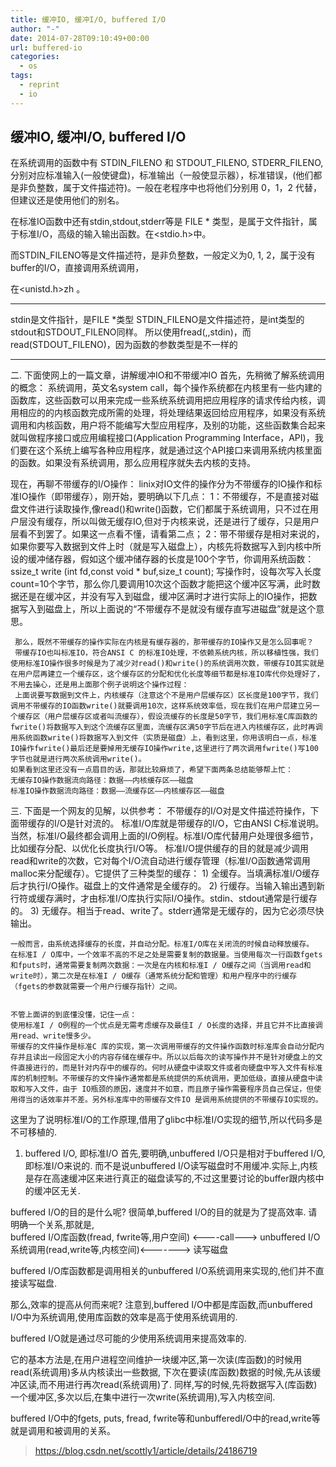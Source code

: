 ```yaml
---
title: 缓冲IO, 缓冲I/O, buffered I/O
author: "-"
date: 2014-07-28T09:10:49+00:00
url: buffered-io
categories:
  - os
tags:
  - reprint
  - io
---
```

## 缓冲IO, 缓冲I/O, buffered I/O

在系统调用的函数中有 STDIN_FILENO 和 STDOUT_FILENO, STDERR_FILENO, 分别对应标准输入(一般使键盘)，标准输出（一般使显示器），标准错误，(他们都是非负整数，属于文件描述符)。一般在老程序中也将他们分别用 0，1，2 代替，但建议还是使用他们的别名。

在标准IO函数中还有stdin,stdout,stderr等是 FILE * 类型，是属于文件指针，属于标准I/O，高级的输入输出函数。在<stdio.h>中。


而STDIN_FILENO等是文件描述符，是非负整数，一般定义为0, 1, 2，属于没有buffer的I/O，直接调用系统调用，

在<unistd.h>zh 。 
****************************************************************************************************
stdin是文件指针，是FILE *类型
STDIN_FILENO是文件描述符，是int类型的
stdout和STDOUT_FILENO同样。
所以使用fread(,,stdin)，而read(STDOUT_FILENO)，因为函数的参数类型是不一样的 

*****************************************************************************************************

二.
下面使网上的一篇文章，讲解缓冲IO和不带缓冲IO
首先，先稍微了解系统调用的概念：
      系统调用，英文名system call，每个操作系统都在内核里有一些内建的函数库，这些函数可以用来完成一些系统系统调用把应用程序的请求传给内核，调用相应的的内核函数完成所需的处理，将处理结果返回给应用程序，如果没有系统调用和内核函数，用户将不能编写大型应用程序，及别的功能，这些函数集合起来就叫做程序接口或应用编程接口(Application Programming Interface，API)，我们要在这个系统上编写各种应用程序，就是通过这个API接口来调用系统内核里面的函数。如果没有系统调用，那么应用程序就失去内核的支持。


现在，再聊不带缓存的I/O操作：
     linix对IO文件的操作分为不带缓存的IO操作和标准IO操作（即带缓存），刚开始，要明确以下几点：
     1：不带缓存，不是直接对磁盘文件进行读取操作,像read()和write()函数，它们都属于系统调用，只不过在用户层没有缓存，所以叫做无缓存IO,但对于内核来说，还是进行了缓存，只是用户层看不到罢了。如果这一点看不懂，请看第二点；
    2：带不带缓存是相对来说的，如果你要写入数据到文件上时（就是写入磁盘上），内核先将数据写入到内核中所设的缓冲储存器，假如这个缓冲储存器的长度是100个字节，你调用系统函数：
ssize_t write (int fd,const void * buf,size_t count);
     写操作时，设每次写入长度count=10个字节，那么你几要调用10次这个函数才能把这个缓冲区写满，此时数据还是在缓冲区，并没有写入到磁盘，缓冲区满时才进行实际上的IO操作，把数据写入到磁盘上，所以上面说的“不带缓存不是就没有缓存直写进磁盘”就是这个意思。


     那么，既然不带缓存的操作实际在内核是有缓存器的，那带缓存的IO操作又是怎么回事呢？
     带缓存IO也叫标准IO，符合ANSI C 的标准IO处理，不依赖系统内核，所以移植性强，我们使用标准IO操作很多时候是为了减少对read()和write()的系统调用次数，带缓存IO其实就是在用户层再建立一个缓存区，这个缓存区的分配和优化长度等细节都是标准IO库代你处理好了，不用去操心，还是用上面那个例子说明这个操作过程：
     上面说要写数据到文件上，内核缓存（注意这个不是用户层缓存区）区长度是100字节，我们调用不带缓存的IO函数write()就要调用10次，这样系统效率低，现在我们在用户层建立另一个缓存区（用户层缓存区或者叫流缓存），假设流缓存的长度是50字节，我们用标准C库函数的fwrite()将数据写入到这个流缓存区里面，流缓存区满50字节后在进入内核缓存区，此时再调用系统函数write()将数据写入到文件（实质是磁盘）上，看到这里，你用该明白一点，标准IO操作fwrite()最后还是要掉用无缓存IO操作write,这里进行了两次调用fwrite()写100字节也就是进行两次系统调用write()。
    如果看到这里还没有一点眉目的话，那就比较麻烦了，希望下面两条总结能够帮上忙：
    无缓存IO操作数据流向路径：数据——内核缓存区——磁盘
    标准IO操作数据流向路径：数据——流缓存区——内核缓存区——磁盘



三.
    下面是一个网友的见解，以供参考：
    不带缓存的I/O对是文件描述符操作，下面带缓存的I/O是针对流的。
    标准I/O库就是带缓存的I/O，它由ANSI C标准说明。当然，标准I/O最终都会调用上面的I/O例程。标准I/O库代替用户处理很多细节，比如缓存分配、以优化长度执行I/O等。
    标准I/O提供缓存的目的就是减少调用read和write的次数，它对每个I/O流自动进行缓存管理（标准I/O函数通常调用malloc来分配缓存）。它提供了三种类型的缓存：
    1) 全缓存。当填满标准I/O缓存后才执行I/O操作。磁盘上的文件通常是全缓存的。
    2) 行缓存。当输入输出遇到新行符或缓存满时，才由标准I/O库执行实际I/O操作。stdin、stdout通常是行缓存的。
    3) 无缓存。相当于read、write了。stderr通常是无缓存的，因为它必须尽快输出。


    一般而言，由系统选择缓存的长度，并自动分配。标准I/O库在关闭流的时候自动释放缓存。
    在标准I / O库中，一个效率不高的不足之处是需要复制的数据量。当使用每次一行函数fgets和fputs时，通常需要复制两次数据：一次是在内核和标准I / O缓存之间（当调用read和write时），第二次是在标准I / O缓存（通常系统分配和管理）和用户程序中的行缓存（fgets的参数就需要一个用户行缓存指针）之间。


    不管上面讲的到底懂没懂，记住一点：
    使用标准I / O例程的一个优点是无需考虑缓存及最佳I / O长度的选择，并且它并不比直接调用read、write慢多少。
    带缓存的文件操作是标准C 库的实现，第一次调用带缓存的文件操作函数时标准库会自动分配内存并且读出一段固定大小的内容存储在缓存中。所以以后每次的读写操作并不是针对硬盘上的文件直接进行的，而是针对内存中的缓存的。何时从硬盘中读取文件或者向硬盘中写入文件有标准库的机制控制。不带缓存的文件操作通常都是系统提供的系统调用，更加低级，直接从硬盘中读取和写入文件，由于 IO瓶颈的原因，速度并不如意，而且原子操作需要程序员自己保证，但使用得当的话效率并不差。另外标准库中的带缓存文件IO 是调用系统提供的不带缓存IO实现的。
这里为了说明标准I/O的工作原理,借用了glibc中标准I/O实现的细节,所以代码多是不可移植的.


1. buffered I/O, 即标准I/O
首先,要明确,unbuffered I/O只是相对于buffered I/O,即标准I/O来说的.
而不是说unbuffered I/O读写磁盘时不用缓冲.实际上,内核是存在高速缓冲区来进行真正的磁盘读写的,不过这里要讨论的buffer跟内核中的缓冲区无关.


buffered I/O的目的是什么呢?
很简单,buffered I/O的目的就是为了提高效率.
请明确一个关系,那就是,                  
buffered I/O库函数(fread, fwrite等,用户空间) <----call--->  unbuffered I/O系统调用(read,write等,内核空间)<-------> 读写磁盘


buffered I/O库函数都是调用相关的unbuffered I/O系统调用来实现的,他们并不直接读写磁盘.


那么,效率的提高从何而来呢?
注意到,buffered I/O中都是库函数,而unbuffered I/O中为系统调用,使用库函数的效率是高于使用系统调用的.


buffered I/O就是通过尽可能的少使用系统调用来提高效率的.


它的基本方法是,在用户进程空间维护一块缓冲区,第一次读(库函数)的时候用read(系统调用)多从内核读出一些数据,
下次在要读(库函数)数据的时候,先从该缓冲区读,而不用进行再次read(系统调用)了.
同样,写的时候,先将数据写入(库函数)一个缓冲区,多次以后,在集中进行一次write(系统调用),写入内核空间.


buffered I/O中的fgets, puts, fread, fwrite等和unbufferedI/O中的read,write等就是调用和被调用的关系。

>https://blog.csdn.net/scottly1/article/details/24186719

